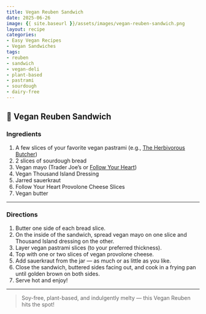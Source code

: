 ```yaml
---
title: Vegan Reuben Sandwich
date: 2025-06-26
image: {{ site.baseurl }}/assets/images/vegan-reuben-sandwich.png
layout: recipe
categories:
- Easy Vegan Recipes
- Vegan Sandwiches
tags:
- reuben
- sandwich
- vegan-deli
- plant-based
- pastrami
- sourdough
- dairy-free
---
```


## 🥪 Vegan Reuben Sandwich


### Ingredients

1. A few slices of your favorite vegan pastrami (e.g., [The Herbivorous Butcher](https://www.theherbivorousbutcher.com/))  
2. 2 slices of sourdough bread  
3. Vegan mayo (Trader Joe’s or [Follow Your Heart](https://followyourheart.com))
4. Vegan Thousand Island Dressing
5. Jarred sauerkraut  
6. Follow Your Heart Provolone Cheese Slices
7. Vegan butter  

---

### Directions

1. Butter one side of each bread slice.  
2. On the inside of the sandwich, spread vegan mayo on one slice and Thousand Island dressing on the other.  
3. Layer vegan pastrami slices (to your preferred thickness).  
4. Top with one or two slices of vegan provolone cheese.  
5. Add sauerkraut from the jar — as much or as little as you like.  
6. Close the sandwich, buttered sides facing out, and cook in a frying pan until golden brown on both sides.  
7. Serve hot and enjoy!

---

> Soy-free, plant-based, and indulgently melty — this Vegan Reuben hits the spot!
